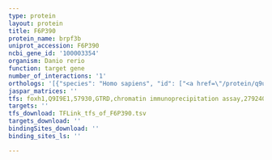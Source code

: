 ```yaml
---
type: protein
layout: protein
title: F6P390
protein_name: brpf3b
uniprot_accession: F6P390
ncbi_gene_id: '100003354'
organism: Danio rerio
function: target gene
number_of_interactions: '1'
orthologs: '[{"species": "Homo sapiens", "id": ["<a href=\"/protein/q9uld4\">Q9ULD4</a>"]}, {"species": "Mus musculus", "id": ["<a href=\"/protein/b2kf05\">B2KF05</a>"]}, {"species": "Rattus norvegicus", "id": ["<a href=\"/protein/d3zmd3\">D3ZMD3</a>"]}, {"species": "Drosophila melanogaster", "id": ["<a href=\"/protein/q7jvp4\">Q7JVP4</a>"]}]'
jaspar_matrices: ''
tfs: foxh1,Q9I9E1,57930,GTRD,chromatin immunoprecipitation assay,27924024%5Buid%5D,No
targets: ''
tfs_download: TFLink_tfs_of_F6P390.tsv
targets_download: ''
bindingSites_download: ''
binding_sites_ls: ''

---
```

